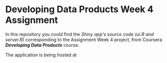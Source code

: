 # Developing Data Products Week 4 Assignment

In this repository you could find the *Shiny app's source code (ui.R and server.R)* corresponding to the Assignment Week 4 project, from Coursera ***Developing Data Products*** course.

The application is being hosted at 
